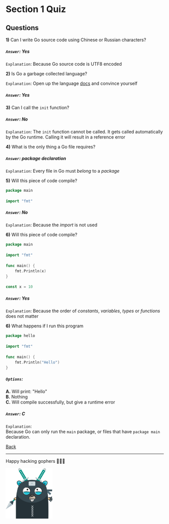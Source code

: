 # Section 1 Quiz

## Questions

**1)** Can I write Go source code using Chinese or Russian characters?

##### `Answer`: Yes

`Explanation`: Because Go source code is UTF8 encoded

**2)** Is Go a garbage collected language?

`Explanation`: Open up the language [docs](https://golang.org/doc/)
and convince yourself

##### `Answer`: Yes

**3)** Can I call the `init` function?

##### `Answer`: No

`Explanation`: The `init` function cannot be called.
It gets called automatically by the Go runtime.
Calling it will result in a reference error

**4)** What is the only thing a Go file requires?

##### `Answer`: **package** declaration

`Explanation`: Every file in Go must *belong* to a *package*

**5)** Will this piece of code compile?

```go
package main

import "fmt"
```

##### `Answer`: No

`Explanation`: Because the *import* is not used

**6)** Will this piece of code compile?

```go
package main

import "fmt"

func main() {
	fmt.Println(x)
}

const x = 10
```

##### `Answer`: Yes

`Explanation`: Because the order of *constants*, *variables*, *types*
or *functions* does not matter

**6)** What happens if I run this program

```go
package hello

import "fmt"

func main() {
	fmt.Println("Hello")
}
```

##### `Options`:

**A.** Will print: "Hello" <br/>
**B.** Nothing <br/>
**C.** Will compile successfully, but give a runtime error

##### `Answer`: C

`Explanation`: <br/>
Because Go can only run the `main` package, or files
that have `package main` declaration.

[Back](https://github.com/steevehook/udemy-go101/blob/master/section_1-introduction)

---

Happy hacking gophers 🚀🚀🚀

<img src="https://github.com/steevehook/udemy-go101/raw/master/udemy-go101.svg?sanitize=true" width="150px"/>
